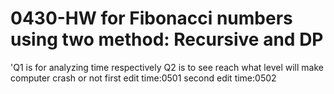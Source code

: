 # 0430-HW for Fibonacci numbers using two method: Recursive and DP

'Q1 is for analyzing time respectively
Q2 is to see reach what level will make computer crash or not
first edit time:0501
second edit time:0502
